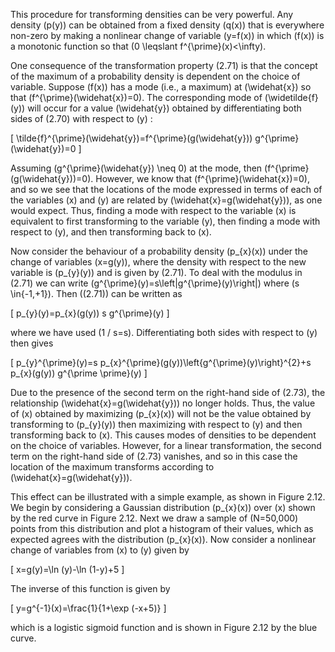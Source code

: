This procedure for transforming densities can be very powerful. Any density \(p(y)\) can be obtained from a fixed density \(q(x)\) that is everywhere non-zero by making a nonlinear change of variable \(y=f(x)\) in which \(f(x)\) is a monotonic function so that \(0 \leqslant f^{\prime}(x)<\infty\).

One consequence of the transformation property (2.71) is that the concept of the maximum of a probability density is dependent on the choice of variable. Suppose \(f(x)\) has a mode (i.e., a maximum) at \(\widehat{x}\) so that \(f^{\prime}(\widehat{x})=0\). The corresponding mode of \(\widetilde{f}(y)\) will occur for a value \(\widehat{y}\) obtained by differentiating both sides of (2.70) with respect to \(y\) :

\[
\tilde{f}^{\prime}(\widehat{y})=f^{\prime}(g(\widehat{y})) g^{\prime}(\widehat{y})=0
\]

Assuming \(g^{\prime}(\widehat{y}) \neq 0\) at the mode, then \(f^{\prime}(g(\widehat{y}))=0\). However, we know that \(f^{\prime}(\widehat{x})=0\), and so we see that the locations of the mode expressed in terms of each of the variables \(x\) and \(y\) are related by \(\widehat{x}=g(\widehat{y})\), as one would expect. Thus, finding a mode with respect to the variable \(x\) is equivalent to first transforming to the variable \(y\), then finding a mode with respect to \(y\), and then transforming back to \(x\).

Now consider the behaviour of a probability density \(p_{x}(x)\) under the change of variables \(x=g(y)\), where the density with respect to the new variable is \(p_{y}(y)\) and is given by (2.71). To deal with the modulus in (2.71) we can write \(g^{\prime}(y)=s\left|g^{\prime}(y)\right|\) where \(s \in\{-1,+1\}\). Then \((2.71)\) can be written as

\[
p_{y}(y)=p_{x}(g(y)) s g^{\prime}(y)
\]

where we have used \(1 / s=s\). Differentiating both sides with respect to \(y\) then gives

\[
p_{y}^{\prime}(y)=s p_{x}^{\prime}(g(y))\left\{g^{\prime}(y)\right\}^{2}+s p_{x}(g(y)) g^{\prime \prime}(y)
\]

Due to the presence of the second term on the right-hand side of (2.73), the relationship \(\widehat{x}=g(\widehat{y})\) no longer holds. Thus, the value of \(x\) obtained by maximizing \(p_{x}(x)\) will not be the value obtained by transforming to \(p_{y}(y)\) then maximizing with respect to \(y\) and then transforming back to \(x\). This causes modes of densities to be dependent on the choice of variables. However, for a linear transformation, the second term on the right-hand side of (2.73) vanishes, and so in this case the location of the maximum transforms according to \(\widehat{x}=g(\widehat{y})\).

This effect can be illustrated with a simple example, as shown in Figure 2.12. We begin by considering a Gaussian distribution \(p_{x}(x)\) over \(x\) shown by the red curve in Figure 2.12. Next we draw a sample of \(N=50,000\) points from this distribution and plot a histogram of their values, which as expected agrees with the distribution \(p_{x}(x)\). Now consider a nonlinear change of variables from \(x\) to \(y\) given by

\[
x=g(y)=\ln (y)-\ln (1-y)+5
\]

The inverse of this function is given by

\[
y=g^{-1}(x)=\frac{1}{1+\exp (-x+5)}
\]

which is a logistic sigmoid function and is shown in Figure 2.12 by the blue curve.